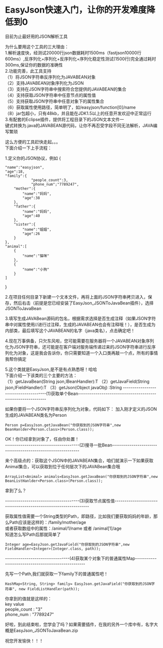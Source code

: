 EasyJson快速入门，让你的开发难度降低到0<br>
===========================================================

目前为止最好用的JSON解析工具<br>

为什么要用这个工具的三大理由：<br>
          1.解析速度快，经测试20000行json数据耗时1500ms（fastjson10000行600ms）,反序列化+序列化+反序列化+序列化稳定性测试(1500行)完全通过耗时300ms,保证你的数据的准确性<br>
          2.功能完善，此工具支持<br>
                    （1）将JSON字符串反序列化为JAVABEAN对象<br>
                    （2）支持JAVABEAN对象序列化为JSON<br>
                    （3）支持在JSON字符串中搜索符合您提供的JAVABEAN的集合<br>
                    （4）支持获取JSON字符串中任意节点的属性值<br>
                    （5）支持获取JSON字符串中任意对象下的属性集合<br>
                    （6）获取属性使用路径，简单明了，如/easyjson/function[0]/name<br>
                    （8）jar包超小，只有48kb，并且能在JDK1.5以上的任意开发欢迎中正常运行<br>
         3.有配套的Eclipse插件，提供将工程目录下的JSON文本文件一   <br>                   键式转换为.java的JAVABEAN源代码，让你不再忍受字段不同无法解析，JAVA编写繁琐<br>


这么方便的工具赶快走起。。。<br>
下面介绍一下上手流程：<br>

1.定义你的JSON协议，例如	
{

	"name":"easyjson",
	"age":18,
	"family":{
                "people_count":3,
                "phone_num";"7789247",
		"mother":{
			"name":"妈妈",
			"age":38
		},
		"father":{
			"name":"妈妈",
			"age":40
		},
		"sister":{
			"name":"姐姐",
			"age":26
		}
	},
	"animal":[
		{
			"name":"猫咪"
		},
		{
			"name":"小狗"
		}
	]
}

2.在项目任何目录下新建一个文本文件，再将上面的JSON字符串拷贝进入，保存，然后右击（前提是您已经安装了EasyJson_JSONToJavaBean插件），选择JSONToJavaBean<br>

3.填写生成JAVABean源码的包名，根据需求选择是否生成注释（如果JSON字符串中对属性使用//进行过注释，生成的JAVABEAN也会有注释哦！），是否生成为内部类，最后填写这个JAVABEAN的名字（java类名），点击确定吧！<br>

4.现在万事俱备，只欠东风啦，您可能需要在服务器将一个JAVABEAN对象序列化为JSON字符串，还可能是在客户端对服务端传递过来的JSON字符串进行反序列化为对象，这是我会告诉你，你只需要知道一个入口类再敲一个点，所有的事情我帮你搞定<br>

5.这个类就是EasyJson,是不是有点熟悉呀！哈哈<br>
      下面介绍一下该类的三个主要的方法：<br>
       （1）getJavaBean(String json,IBeanHandler<T>):T
       （2）getJavaField(String json,IFieldHandler<T>):T
       （3）getJson(Object javaObj) :String
--------------------------------------(1)获取单个Bean-------------------------------------------------------------<br>

如果你要将一个JSON字符串反序列化为对象，代码如下：
加入刚才定义的JSON生成的JAVABEAN类名为Person

	Person p=EasyJson.getJavaBean("你获取到的JSON字符串",new BeanHanlder<Person.class>(Person.class));
   OK！你已经拿到对象了，任由你处置！<br>
--------------------------------------(2)搜寻一批Bean-------------------------------------------------------------<br>

来个高级点的：获取这个JSON中的JAVABEAN集合，咱们就演示一下如果获取Animal集合，可以获取到位于任何层次下的JAVABean集合哦

	ArrayList<Animal> animals=EasyJson.getJavaBean("你获取到的JSON字符串",new BeanListHanlder<Person.class>(Person.class));
   拿到了么？<br>

--------------------------------------(3)获取节点属性值-----------------------------------------------------------------<br>

获取属性值需要一个String类型的Path，即路径，比如我们要获取妈妈的年龄，那么Path应该是这样的：/family/mother/age<br>
或者获取数组中的属性：/animal/1/name 或者 /animal[1]/age<br>
知道怎么写Path后那就简单了<br>

	Integer age=EasyJson.getJavaField("你获取到的JSON字符串",new FieldHandler<Integer>(Integer.class, path));

---------------------------------(4)获取某个对象下的普通属性Map----------------------------------------------------<br>

先写一个Path,我们就获取一下family下的普通属性吧！<br>

	HashMap<String, String> family= EasyJson.getJavaField("你获取到的JSON字符串", new FieldListHandler(path));

你拿到的值就是这样的：<br>
       		key            value<br>
	people_count :         "3"<br>
	phone_num :         "7789247"<br>


好啦，到此结束啦，您学会了吗？如果需要插件，在我的另外一个库中有，名字大概是EasyJson_JSONToJavaBean.zip<br>

祝您开发愉快！！！<br><br>
